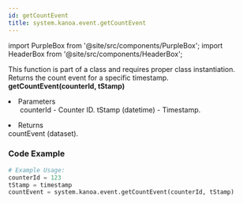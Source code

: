 ```yaml
---
id: getCountEvent
title: system.kanoa.event.getCountEvent
---
```


import PurpleBox from '@site/src/components/PurpleBox';
import HeaderBox from '@site/src/components/HeaderBox';

<PurpleBox>This function is part of a class and requires proper class instantiation.</PurpleBox>
<HeaderBox header="Description">
    Returns the count event for a specific timestamp.
</HeaderBox>
<HeaderBox header="Syntax">
    <b>getCountEvent(counterId, tStamp)</b>
    <li>Parameters <br />
        <ul>
            counterId - Counter ID.
            tStamp (datetime) - Timestamp.
        </ul>
    </li>
    <li>Returns <br />
        countEvent (dataset).
    </li>
</HeaderBox>

### Code Example

```python
# Example Usage:
counterId = 123
tStamp = timestamp
countEvent = system.kanoa.event.getCountEvent(counterId, tStamp)

